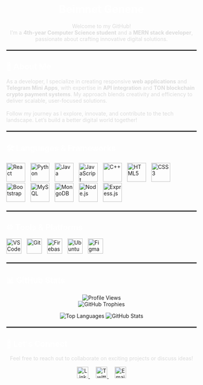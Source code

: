 <h1 align="center" style="color:#ffffff;">Beimnet Genene</h1>
<p align="center" style="color:#dcdcdc;">
    Welcome to my GitHub!  
    <br />
    I’m a <strong>4th-year Computer Science student</strong> and a <strong>MERN stack developer</strong>, passionate about crafting innovative digital solutions.
</p>

<hr style="border: 1px solid #4b4b4b; margin-top: 20px; margin-bottom: 20px;">

<h2 style="color:#ffffff;">🌟 About Me</h2>
<p style="color:#dcdcdc;">
    As a developer, I specialize in creating responsive <strong>web applications</strong> and <strong>Telegram Mini Apps</strong>, with expertise in 
    <strong>API integration</strong> and <strong>TON blockchain crypto payment systems</strong>. My approach blends creativity and efficiency to deliver scalable, user-focused solutions.  
    <br /><br />
    Follow my journey as I explore, innovate, and contribute to the tech landscape. Let’s build a better digital world together!
</p>

<hr style="border: 1px solid #4b4b4b; margin-top: 20px; margin-bottom: 20px;">

<h2 style="color:#ffffff;">🛠️ Languages & Frameworks</h2>
<p align="left">
  <img alt="React" width="50px" style="margin-right:10px;" src="https://cdn.jsdelivr.net/gh/devicons/devicon/icons/react/react-original.svg" />
  <img alt="Python" width="50px" style="margin-right:10px;" src="https://cdn.jsdelivr.net/gh/devicons/devicon/icons/python/python-original.svg" />
  <img alt="Java" width="50px" style="margin-right:10px;" src="https://cdn.jsdelivr.net/gh/devicons/devicon/icons/java/java-original.svg" />
  <img alt="JavaScript" width="50px" style="margin-right:10px;" src="https://cdn.jsdelivr.net/gh/devicons/devicon/icons/javascript/javascript-original.svg" />
  <img alt="C++" width="50px" style="margin-right:10px;" src="https://cdn.jsdelivr.net/gh/devicons/devicon/icons/cplusplus/cplusplus-original.svg" />
  <img alt="HTML5" width="50px" style="margin-right:10px;" src="https://cdn.jsdelivr.net/gh/devicons/devicon/icons/html5/html5-original.svg" />
  <img alt="CSS3" width="50px" style="margin-right:10px;" src="https://cdn.jsdelivr.net/gh/devicons/devicon/icons/css3/css3-original.svg" />
  <img alt="Bootstrap" width="50px" style="margin-right:10px;" src="https://cdn.jsdelivr.net/gh/devicons/devicon/icons/bootstrap/bootstrap-original.svg" />
  <img alt="MySQL" width="50px" style="margin-right:10px;" src="https://cdn.jsdelivr.net/gh/devicons/devicon/icons/mysql/mysql-original-wordmark.svg" />
  <img alt="MongoDB" width="50px" style="margin-right:10px;" src="https://cdn.jsdelivr.net/gh/devicons/devicon/icons/mongodb/mongodb-original-wordmark.svg" />
  <img alt="Node.js" width="50px" style="margin-right:10px;" src="https://cdn.jsdelivr.net/gh/devicons/devicon/icons/nodejs/nodejs-original.svg" />
  <img alt="Express.js" width="50px" style="margin-right:10px;" src="https://cdn.jsdelivr.net/gh/devicons/devicon/icons/express/express-original.svg" />
</p>

<hr style="border: 1px solid #4b4b4b; margin-top: 20px; margin-bottom: 20px;">

<h2 style="color:#ffffff;">⚙️ Tools & Platforms</h2>
<p align="left">
  <img alt="VS Code" width="40px" style="margin-right:10px;" src="https://cdn.jsdelivr.net/gh/devicons/devicon/icons/vscode/vscode-original.svg" />
  <img alt="Git" width="40px" style="margin-right:10px;" src="https://cdn.jsdelivr.net/gh/devicons/devicon/icons/git/git-original.svg" />
  <img alt="Firebase" width="40px" style="margin-right:10px;" src="https://cdn.jsdelivr.net/gh/devicons/devicon/icons/firebase/firebase-original.svg" />
  <img alt="Ubuntu" width="40px" style="margin-right:10px;" src="https://cdn.jsdelivr.net/gh/devicons/devicon/icons/ubuntu/ubuntu-plain.svg" />
  <img alt="Figma" width="40px" style="margin-right:10px;" src="https://cdn.jsdelivr.net/gh/devicons/devicon/icons/figma/figma-original.svg" />
</p>

<hr style="border: 1px solid #4b4b4b; margin-top: 20px; margin-bottom: 20px;">

<h2 style="color:#ffffff;">📊 GitHub Stats</h2>
<p align="center">
  <img alt="Profile Views" src="https://komarev.com/ghpvc/?username=Beimnet27-plo&label=Profile%20views&color=blue&style=flat" />
  <br />
  <img alt="GitHub Trophies" src="https://github-profile-trophy.vercel.app/?username=Beimnet27&theme=onedark" />
</p>

<p align="center">
  <img alt="Top Languages" src="https://github-readme-stats.vercel.app/api/top-langs/?username=Beimnet27&theme=dark&layout=compact" />
  <img alt="GitHub Stats" src="https://github-readme-stats.vercel.app/api?username=Beimnet27&show_icons=true&theme=dark" />
</p>

<hr style="border: 1px solid #4b4b4b; margin-top: 20px; margin-bottom: 20px;">

<h2 style="color:#ffffff;">🚀 Let's Connect</h2>
<p align="center" style="color:#dcdcdc;">
    Feel free to reach out to collaborate on exciting projects or discuss ideas!  
</p>

<p align="center">
  <a href="https://linkedin.com/in/beimnet-genene-178155225?" target="_blank">
    <img alt="LinkedIn" width="30px" src="https://cdn.jsdelivr.net/gh/devicons/devicon/icons/linkedin/linkedin-original.svg" />
  </a>
  &nbsp;&nbsp;&nbsp;
  <a href="https://x.com/GeneneBeim16938" target="_blank">
    <img alt="Twitter" width="30px" src="https://cdn.jsdelivr.net/gh/devicons/devicon/icons/twitter/twitter-original.svg" />
  </a>
  &nbsp;&nbsp;&nbsp;
  <a href="mailto:beimnetgenene27@gmail.com">
    <img alt="Email" width="30px" src="https://cdn-icons-png.flaticon.com/512/732/732200.png" />
  </a>
</p>
